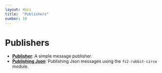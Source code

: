 ```yaml
---
layout: docs
title:  "Publishers"
number: 10
---
```


# Publishers

- **[Publisher](./publisher.html)**: A simple message publisher.
- **[Publishing Json](./json.html)**: Publishing Json messages using the `fs2-rabbit-circe` module.
